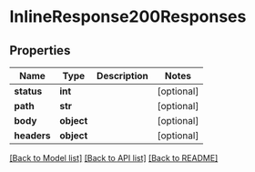 # InlineResponse200Responses

## Properties
Name | Type | Description | Notes
------------ | ------------- | ------------- | -------------
**status** | **int** |  | [optional] 
**path** | **str** |  | [optional] 
**body** | **object** |  | [optional] 
**headers** | **object** |  | [optional] 

[[Back to Model list]](../README.md#documentation-for-models) [[Back to API list]](../README.md#documentation-for-api-endpoints) [[Back to README]](../README.md)


